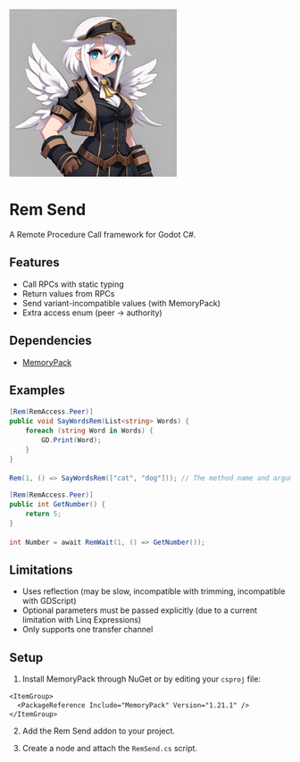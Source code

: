 <img src="https://github.com/Joy-less/RemSend/blob/b155b2b2b4bf4f965ef4b171f5fbca9e3022cfa6/Assets/Icon.png" width="300" />

# Rem Send

A Remote Procedure Call framework for Godot C#.

## Features

- Call RPCs with static typing
- Return values from RPCs
- Send variant-incompatible values (with MemoryPack)
- Extra access enum (peer -> authority)

## Dependencies
- [MemoryPack](https://github.com/Cysharp/MemoryPack)

## Examples

```cs
[Rem(RemAccess.Peer)]
public void SayWordsRem(List<string> Words) {
    foreach (string Word in Words) {
        GD.Print(Word);
    }
}

Rem(1, () => SayWordsRem(["cat", "dog"])); // The method name and arguments are extracted from the expression.
```

```cs
[Rem(RemAccess.Peer)]
public int GetNumber() {
    return 5;
}

int Number = await RemWait(1, () => GetNumber());
```

## Limitations

- Uses reflection (may be slow, incompatible with trimming, incompatible with GDScript)
- Optional parameters must be passed explicitly (due to a current limitation with Linq Expressions)
- Only supports one transfer channel

## Setup

1. Install MemoryPack through NuGet or by editing your `csproj` file:
```
<ItemGroup>
  <PackageReference Include="MemoryPack" Version="1.21.1" />
</ItemGroup>
```

2. Add the Rem Send addon to your project.

3. Create a node and attach the `RemSend.cs` script.